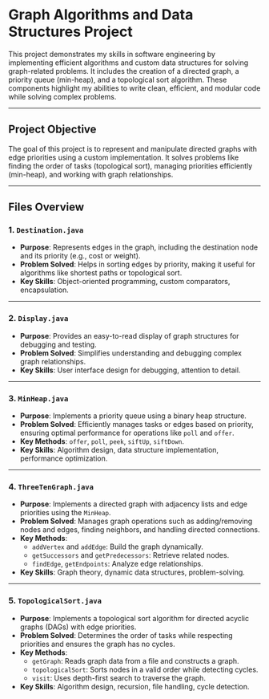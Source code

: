 # Graph Algorithms and Data Structures Project

This project demonstrates my skills in software engineering by implementing efficient algorithms and custom data structures for solving graph-related problems. It includes the creation of a directed graph, a priority queue (min-heap), and a topological sort algorithm. These components highlight my abilities to write clean, efficient, and modular code while solving complex problems.

---

## Project Objective

The goal of this project is to represent and manipulate directed graphs with edge priorities using a custom implementation. It solves problems like finding the order of tasks (topological sort), managing priorities efficiently (min-heap), and working with graph relationships.

---

## Files Overview

### 1. `Destination.java`
- **Purpose**: Represents edges in the graph, including the destination node and its priority (e.g., cost or weight).
- **Problem Solved**: Helps in sorting edges by priority, making it useful for algorithms like shortest paths or topological sort.
- **Key Skills**: Object-oriented programming, custom comparators, encapsulation.

---

### 2. `Display.java`
- **Purpose**: Provides an easy-to-read display of graph structures for debugging and testing.
- **Problem Solved**: Simplifies understanding and debugging complex graph relationships.
- **Key Skills**: User interface design for debugging, attention to detail.

---

### 3. `MinHeap.java`
- **Purpose**: Implements a priority queue using a binary heap structure.
- **Problem Solved**: Efficiently manages tasks or edges based on priority, ensuring optimal performance for operations like `poll` and `offer`.
- **Key Methods**: `offer`, `poll`, `peek`, `siftUp`, `siftDown`.
- **Key Skills**: Algorithm design, data structure implementation, performance optimization.

---

### 4. `ThreeTenGraph.java`
- **Purpose**: Implements a directed graph with adjacency lists and edge priorities using the `MinHeap`.
- **Problem Solved**: Manages graph operations such as adding/removing nodes and edges, finding neighbors, and handling directed connections.
- **Key Methods**:
  - `addVertex` and `addEdge`: Build the graph dynamically.
  - `getSuccessors` and `getPredecessors`: Retrieve related nodes.
  - `findEdge`, `getEndpoints`: Analyze edge relationships.
- **Key Skills**: Graph theory, dynamic data structures, problem-solving.

---

### 5. `TopologicalSort.java`
- **Purpose**: Implements a topological sort algorithm for directed acyclic graphs (DAGs) with edge priorities.
- **Problem Solved**: Determines the order of tasks while respecting priorities and ensures the graph has no cycles.
- **Key Methods**:
  - `getGraph`: Reads graph data from a file and constructs a graph.
  - `topologicalSort`: Sorts nodes in a valid order while detecting cycles.
  - `visit`: Uses depth-first search to traverse the graph.
- **Key Skills**: Algorithm design, recursion, file handling, cycle detection.
